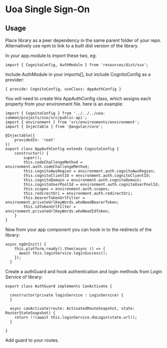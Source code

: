 # Uoa Single Sign-On

## Usage

Place library as a peer dependency in the same parent folder of your repo. Alternatively use npm to link to a built dist version of the library.

In your app.module.ts import these two, eg:

`import { CognitoConfig, AuthModule } from 'resources/dist/sso';`

Include AuthModule in your imports[], but include CognitoConfig as a provider:

`{ provide: CognitoConfig, useClass: AppAuthConfig }`

You will need to create this AppAuthConfig class, which assigns each property from your environment file. here is an example:

```
import { CognitoConfig } from '../../../uoa-common/projects/sso/src/public-api';
import { environment } from 'src/environments/environment';
import { Injectable } from '@angular/core';

@Injectable({
    providedIn: 'root'
})
export class AppAuthConfig extends CognitoConfig {
    constructor() {
        super();
        this.codeChallengeMethod = environment.auth.codeChallengeMethod;
        this.cognitoAwsRegion = environment.auth.cognitoAwsRegion;
        this.cognitoClientId = environment.auth.cognitoClientId;
        this.cognitoDomain = environment.auth.cognitoDomain;
        this.cognitoUserPoolId = environment.auth.cognitoUserPoolId;
        this.scopes = environment.auth.scopes;
        this.redirectUri = environment.auth.redirectUri;
        this.bearerTokenUrlFilter = environment.privateUrlKeyWords.whoNeedBearerToken;
        this.idTokenUrlFilter = environment.privateUrlKeyWords.whoNeedIdToken;
    }
}
```

Now from your app component you can hook in to the redirects of the library:

```
async ngOnInit() {
    this.platform.ready().then(async () => {
      await this.loginService.loginSuccess();
    });
  }
```

Create a authGuard and hook authentication and login methods from Login Service of library:

```
export class AuthGuard implements CanActivate {

  constructor(private loginService : LoginService) {
  }

  async canActivate(route: ActivatedRouteSnapshot, state: RouterStateSnapshot) {
    return !!(await this.loginService.doLogin(state.url));
  }

}
```

Add guard to your routes.
